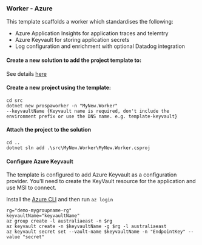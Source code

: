 ### Worker - Azure

This template scaffolds a worker which standardises the following:
- Azure Application Insights for application traces and telemtry
- Azure Keyvault for storing application secrets
- Log configuration and enrichment with optional Datadog integration

#### Create a new solution to add the project template to:

See details [here](https://github.com/prospa-group/DotnetSolution)

#### Create a new project using the template:

```console
cd src
dotnet new prospaworker -n "MyNew.Worker" 
--keyvaultName {Keyvault name is required, don't include the environment prefix or use the DNS name. e.g. template-keyvault}
```

#### Attach the project to the solution

```console
cd ..
dotnet sln add .\src\MyNew.Worker\MyNew.Worker.csproj
```

#### Configure Azure Keyvault

The template is configured to add Azure Keyvault as a configuration provider. You'll need to create the KeyVault resource for the application and use MSI to connect.

Install the [Azure CLI](https://docs.microsoft.com/en-us/cli/azure/install-azure-cli?view=azure-cli-latest) and then run `az login`

```
rg="demo-mygroupname-rg"
keyvaultName="keyvaultName"
az group create -l australiaeast -n $rg
az keyvault create -n $keyvaultName -g $rg -l australiaeast
az keyvault secret set --vault-name $keyvaultName -n "EndpointKey" --value "secret"
```
